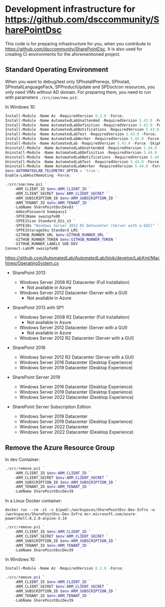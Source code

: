 # Development infrastructure for https://github.com/dsccommunity/SharePointDsc

This code is for preparing infrastructure for you, when you contribute to https://github.com/dsccommunity/SharePointDsc. It is also used for creating CI environments for the aforementioned project.

## Standard Operating Environment

When you want to debug/test only SPInstallPrereqs, SPInstall, SPInstallLanguagePack, SPProductUpdate and SPDocIcon resources, you only need VMs without AD domain. For preparing them, you need to run with parameters `./src/soe/new.ps1`:

In Windows 10:

```powershell
Install-Module -Name Az -RequiredVersion 8.2.0 -Force;
Install-Module -Name AutomatedLabUnattended -RequiredVersion 5.43.0 -Force;
Install-Module -Name AutomatedLabDefinition -RequiredVersion 5.43.0 -Force;
Install-Module -Name AutomatedLabNotifications -RequiredVersion 5.43.0 -Force;
Install-Module -Name AutomatedLabTest -RequiredVersion 5.43.0 -Force;
Install-Module -Name AutomatedLabWorker -RequiredVersion 5.43.0 -Force;
Install-Module -Name AutomatedLab -RequiredVersion 5.43.0 -Force -SkipPublisherCheck -AllowClobber;
Uninstall-Module -Name AutomatedLabUnattended -RequiredVersion 5.44.0 -Force;
Uninstall-Module -Name AutomatedLabDefinition -RequiredVersion 5.44.0 -Force;
Uninstall-Module -Name AutomatedLabNotifications -RequiredVersion 5.44.0 -Force;
Uninstall-Module -Name AutomatedLabTest -RequiredVersion 5.44.0 -Force;
Uninstall-Module -Name AutomatedLabWorker -RequiredVersion 5.44.0 -Force;
$env:AUTOMATEDLAB_TELEMETRY_OPTIN = 'true';
Enable-LabHostRemoting -Force;
```

```powershell
./src/soe/new.ps1 `
    -ARM_CLIENT_ID $env:ARM_CLIENT_ID `
    -ARM_CLIENT_SECRET $env:ARM_CLIENT_SECRET `
    -ARM_SUBSCRIPTION_ID $env:ARM_SUBSCRIPTION_ID `
    -ARM_TENANT_ID $env:ARM_TENANT_ID `
    -LabName SharePointDscDev83 `
    -AdminPassword Somepass1 `
    -SPFE1Name swazspfe00 `
    -SPFE1Size Standard_D2s_v3 `
    -SPFE1Os "Windows Server 2012 R2 Datacenter (Server with a GUI)" `
    -SPFE1StorageSku Standard_LRS `
    -GITHUB_RUNNER_URL $env:GITHUB_RUNNER_URL `
    -GITHUB_RUNNER_TOKEN $env:GITHUB_RUNNER_TOKEN `
    -GITHUB_RUNNER_LABELS SOE-DEV
Connect-LabVM swazspfe00
```

https://github.com/AutomatedLab/AutomatedLab/blob/develop/LabXml/Machines/OperatingSystem.cs

- SharePoint 2013

  - Windows Server 2008 R2 Datacenter (Full Installation)
    - Not available in Azure
  - Windows Server 2012 Datacenter (Server with a GUI)
    - Not available in Azure

- SharePoint 2013 with SP1

  - Windows Server 2008 R2 Datacenter (Full Installation)
    - Not available in Azure
  - Windows Server 2012 Datacenter (Server with a GUI)
    - Not available in Azure
  - Windows Server 2012 R2 Datacenter (Server with a GUI)

- SharePoint 2016

  - Windows Server 2012 R2 Datacenter (Server with a GUI)
  - Windows Server 2016 Datacenter (Desktop Experience)
  - Windows Server 2019 Datacenter (Desktop Experience)

- SharePoint Server 2019

  - Windows Server 2016 Datacenter (Desktop Experience)
  - Windows Server 2019 Datacenter (Desktop Experience)
  - Windows Server 2022 Datacenter (Desktop Experience)

- SharePoint Server Subscription Edition

  - Windows Server 2019 Datacenter
  - Windows Server 2019 Datacenter (Desktop Experience)
  - Windows Server 2022 Datacenter
  - Windows Server 2022 Datacenter (Desktop Experience)

## Remove the Azure Resource Group

In dev Container:

```powershell
./src/remove.ps1 `
    -ARM_CLIENT_ID $env:ARM_CLIENT_ID `
    -ARM_CLIENT_SECRET $env:ARM_CLIENT_SECRET `
    -ARM_SUBSCRIPTION_ID $env:ARM_SUBSCRIPTION_ID `
    -ARM_TENANT_ID $env:ARM_TENANT_ID `
    -LabName SharePointDscDev39
```

In a Linux Docker container:

```
docker run --rm -it -v $(pwd):/workspaces/SharePointDsc-Dev-Infra -w /workspaces/SharePointDsc-Dev-Infra mcr.microsoft.com/azure-powershell:8.2.0-alpine-3.14
```

```powershell
./src/remove.ps1 `
    -ARM_CLIENT_ID $env:ARM_CLIENT_ID `
    -ARM_CLIENT_SECRET $env:ARM_CLIENT_SECRET `
    -ARM_SUBSCRIPTION_ID $env:ARM_SUBSCRIPTION_ID `
    -ARM_TENANT_ID $env:ARM_TENANT_ID `
    -LabName SharePointDscDev39
```

In Windows 10:

```powershell
Install-Module -Name Az -RequiredVersion 8.2.0 -Force;
```

```powershell
./src/remove.ps1 `
    -ARM_CLIENT_ID $env:ARM_CLIENT_ID `
    -ARM_CLIENT_SECRET $env:ARM_CLIENT_SECRET `
    -ARM_SUBSCRIPTION_ID $env:ARM_SUBSCRIPTION_ID `
    -ARM_TENANT_ID $env:ARM_TENANT_ID `
    -LabName SharePointDscDev39
```
